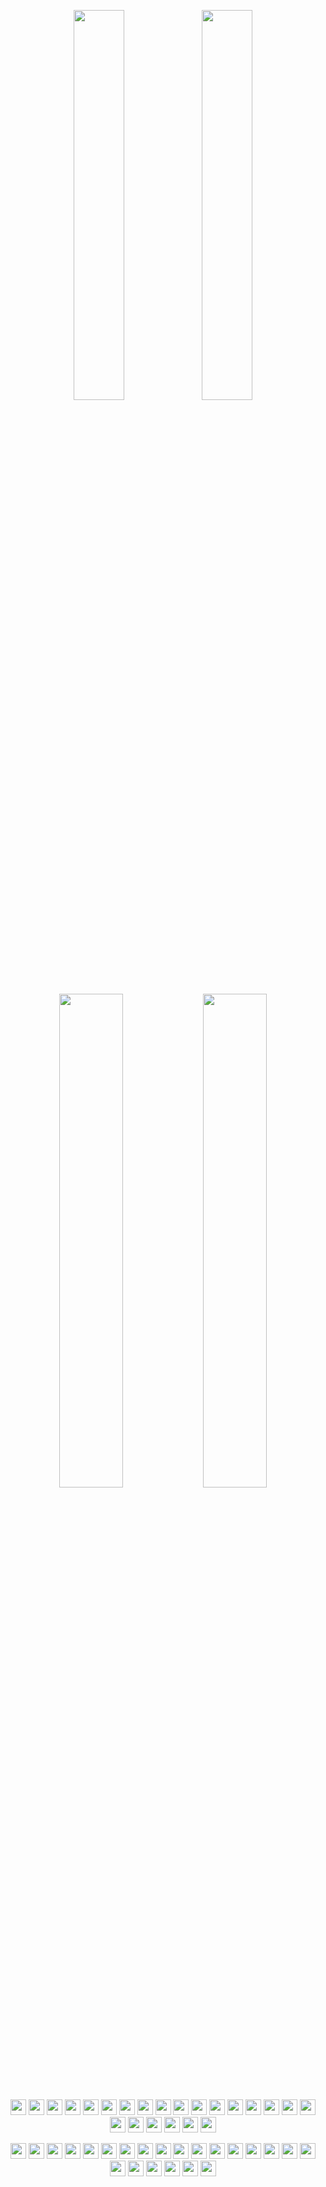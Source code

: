 <p align="center">
<img width="40%" src="https://raw.githubusercontent.com/ensnared/github-stats/master/generated/overview.svg#gh-dark-mode-only">
<img width="40%" src="https://raw.githubusercontent.com/ensnared/github-stats/master/generated/languages.svg#gh-dark-mode-only">
</p>
<p align="center">
<img width="45%" src="https://raw.githubusercontent.com/ensnared/github-stats/master/generated/overview.svg#gh-light-mode-only">
<img width="45%" src="https://raw.githubusercontent.com/ensnared/github-stats/master/generated/languages.svg#gh-light-mode-only">
</p>

<p align="center">
<img height="25" src="https://raw.githubusercontent.com/ensnared/devicon/master/icons/nodejs/nodejs-original.svg">
<img height="25" src="https://raw.githubusercontent.com/ensnared/devicon/master/icons/typescript/typescript-original.svg">
<img height="25" src="https://raw.githubusercontent.com/ensnared/devicon/master/icons/php/php-original.svg">
<img height="25" src="https://raw.githubusercontent.com/ensnared/devicon/master/icons/git/git-original.svg">
<img height="25" src="https://raw.githubusercontent.com/ensnared/devicon/master/icons/github/github-original.svg">
<img height="25" src="https://raw.githubusercontent.com/ensnared/devicon/master/icons/npm/npm-original-wordmark.svg">
<img height="25" src="https://raw.githubusercontent.com/ensnared/devicon/master/icons/pnpm/pnpm-original.svg">
<img height="25" src="https://raw.githubusercontent.com/ensnared/devicon/master/icons/javascript/javascript-original.svg">
<img height="25" src="https://raw.githubusercontent.com/ensnared/devicon/master/icons/nestjs/nestjs-original.svg">
<img height="25" src="https://raw.githubusercontent.com/ensnared/devicon/master/icons/angular/angular-original.svg">
<img height="25" src="https://raw.githubusercontent.com/ensnared/devicon/master/icons/phpstorm/phpstorm-original.svg">
<img height="25" src="https://raw.githubusercontent.com/ensnared/devicon/master/icons/rider/rider-original.svg">
<img height="25" src="https://raw.githubusercontent.com/ensnared/devicon/master/icons/dotnetcore/dotnetcore-original.svg">
<img height="25" src="https://raw.githubusercontent.com/ensnared/devicon/master/icons/mariadb/mariadb-original.svg">
<img height="25" src="https://raw.githubusercontent.com/ensnared/devicon/master/icons/html5/html5-original.svg">
<img height="25" src="https://raw.githubusercontent.com/ensnared/devicon/master/icons/css3/css3-original.svg">
<img height="25" src="https://raw.githubusercontent.com/ensnared/devicon/master/icons/sass/sass-original.svg">
<img height="25" src="https://raw.githubusercontent.com/ensnared/devicon/master/icons/jest/jest-plain.svg">
<img height="25" src="https://raw.githubusercontent.com/ensnared/devicon/master/icons/vuejs/vuejs-original.svg">
<img height="25" src="https://raw.githubusercontent.com/ensnared/devicon/master/icons/json/json-original.svg">
<img height="25" src="https://raw.githubusercontent.com/ensnared/devicon/master/icons/ssh/ssh-original.svg">
<img height="25" src="https://raw.githubusercontent.com/ensnared/devicon/master/icons/sqlite/sqlite-original.svg">
<img height="25" src="https://raw.githubusercontent.com/ensnared/devicon/master/icons/debian/debian-original.svg">
</p>
<p align="center">
<img height="25" src="https://raw.githubusercontent.com/ensnared/devicon/master/icons/ubuntu/ubuntu-original.svg">
<img height="25" src="https://raw.githubusercontent.com/ensnared/devicon/master/icons/archlinux/archlinux-original.svg">
<img height="25" src="https://raw.githubusercontent.com/ensnared/devicon/master/icons/microsoftsqlserver/microsoftsqlserver-original.svg">
<img height="25" src="https://raw.githubusercontent.com/ensnared/devicon/master/icons/openapi/openapi-original.svg">
<img height="25" src="https://raw.githubusercontent.com/ensnared/devicon/master/icons/postman/postman-original.svg">
<img height="25" src="https://raw.githubusercontent.com/ensnared/devicon/master/icons/prisma/prisma-original.svg">
<img height="25" src="https://raw.githubusercontent.com/ensnared/devicon/master/icons/rxjs/rxjs-original.svg">
<img height="25" src="https://raw.githubusercontent.com/ensnared/devicon/master/icons/redux/redux-original.svg">
<img height="25" src="https://raw.githubusercontent.com/ensnared/devicon/master/icons/vscode/vscode-original.svg">
<img height="25" src="https://raw.githubusercontent.com/ensnared/devicon/master/icons/windows11/windows11-original.svg">
<img height="25" src="https://raw.githubusercontent.com/ensnared/devicon/master/icons/angularmaterial/angularmaterial-original.svg">
<img height="25" src="https://raw.githubusercontent.com/ensnared/devicon/master/icons/apache/apache-original.svg">
<img height="25" src="https://raw.githubusercontent.com/ensnared/devicon/master/icons/bash/bash-original.svg">
<img height="25" src="https://raw.githubusercontent.com/ensnared/devicon/master/icons/bootstrap/bootstrap-original.svg">
<img height="25" src="https://raw.githubusercontent.com/ensnared/devicon/master/icons/chrome/chrome-original.svg">
<img height="25" src="https://raw.githubusercontent.com/ensnared/devicon/master/icons/composer/composer-original.svg">
<img height="25" src="https://raw.githubusercontent.com/ensnared/devicon/master/icons/csharp/csharp-original.svg">
<img height="25" src="https://raw.githubusercontent.com/ensnared/devicon/master/icons/docker/docker-original.svg">
<img height="25" src="https://raw.githubusercontent.com/ensnared/devicon/master/icons/eslint/eslint-original.svg">
<img height="25" src="https://raw.githubusercontent.com/ensnared/devicon/master/icons/firefox/firefox-original.svg">
<img height="25" src="https://raw.githubusercontent.com/ensnared/devicon/master/icons/gimp/gimp-original.svg">
<img height="25" src="https://raw.githubusercontent.com/ensnared/devicon/master/icons/jetbrains/jetbrains-original.svg">
<img height="25" src="https://raw.githubusercontent.com/ensnared/devicon/master/icons/linux/linux-original.svg">
</p>
